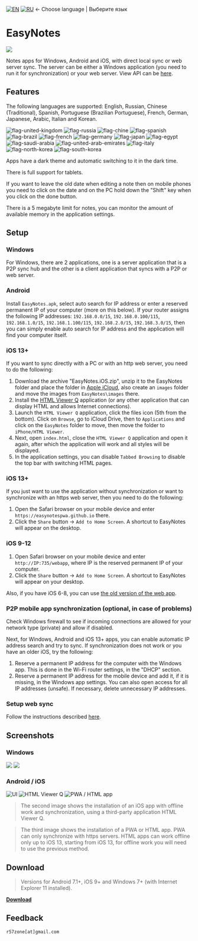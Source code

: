 [![EN](https://user-images.githubusercontent.com/9499881/33184537-7be87e86-d096-11e7-89bb-f3286f752bc6.png)](https://github.com/r57zone/EasyNotes/) 
[![RU](https://user-images.githubusercontent.com/9499881/27683795-5b0fbac6-5cd8-11e7-929c-057833e01fb1.png)](https://github.com/r57zone/EasyNotes/blob/master/README.RU.md) 
← Choose language | Выберите язык

# EasyNotes
![](https://user-images.githubusercontent.com/9499881/100446367-1cd14000-30c8-11eb-8e82-335f134a8c95.png)

Notes apps for Windows, Android and iOS, with direct local sync or web server sync. The server can be either a Windows application (you need to run it for synchronization) or your web server. View API can be [here](https://github.com/r57zone/EasyNotes/blob/master/API.md).

## Features
The following languages ​​are supported: English, Russian, Chinese (Traditional), Spanish, Portuguese (Brazilian Portuguese), French, German, Japanese, Arabic, Italian and Korean.

![flag-united-kingdom](https://github.com/user-attachments/assets/8c03c9b8-d154-466f-b9c4-6ea60278d537)
![flag-russia](https://user-images.githubusercontent.com/9499881/27683795-5b0fbac6-5cd8-11e7-929c-057833e01fb1.png)
![flag-chine](https://github.com/user-attachments/assets/16848591-2baf-4300-893b-b95d5249a34e)
![flag-spanish](https://github.com/user-attachments/assets/a892b7ce-d83f-4914-9c54-9ba16c9c9e38)
![flag-brazil](https://github.com/user-attachments/assets/f2544579-81df-43b4-94c5-59c569828182)
![flag-french](https://github.com/user-attachments/assets/57f54331-32a3-4146-823c-4aa85a4c6669)
![flag-germany](https://github.com/user-attachments/assets/11066aa3-7c0d-4507-9df1-cad00fe53fad)
![flag-japan](https://github.com/user-attachments/assets/37cfc183-4de7-4d5a-a698-0da1286a6ee1)
![flag-egypt](https://github.com/user-attachments/assets/44399d0f-f05f-4d44-a4ab-13b6d7ded087)
![flag-saudi-arabia](https://github.com/user-attachments/assets/07d7d133-5a21-4bde-8c37-c1ef3772ac91)
![flag-united-arab-emirates](https://github.com/user-attachments/assets/81d3b610-a2f4-44c9-b2ad-20e4d7cfb2b2)
![flag-italy](https://github.com/user-attachments/assets/692490d6-bc53-446f-99b8-bf2becb8ec0d)
![flag-north-korea](https://github.com/user-attachments/assets/5b315a3d-6ce0-4cbb-b7a3-133ef2bcb2c5)
![flag-south-korea](https://github.com/user-attachments/assets/ed3d3778-9193-444a-85fd-ac5dd7bc91c6)


Apps have a dark theme and automatic switching to it in the dark time.


There is full support for tablets.


If you want to leave the old date when editing a note then on mobile phones you need to click on the date and on the PC hold down the "Shift" key when you click on the done button.


There is a 5 megabyte limit for notes, you can monitor the amount of available memory in the application settings.

## Setup
### Windows
For Windows, there are 2 applications, one is a server application that is a P2P sync hub and the other is a client application that syncs with a P2P or web server.

### Android
Install `EasyNotes.apk`, select auto search for IP address or enter a reserved permanent IP of your computer (more on this below). If your router assigns the following IP addresses: `192.168.0.0/15`, `192.168.0.100/115`, `192.168.1.0/15`, `192.168.1.100/115`, `192.168.2.0/15`, `192.168.3.0/15`, then you can simply enable auto search for IP address and the application will find your computer itself.

### iOS 13+
If you want to sync directly with a PC or with an http web server, you need to do the following:
1. Download the archive "EasyNotes.iOS.zip", unzip it to the EasyNotes folder and place the folder in [Apple iCloud](https://www.icloud.com/iclouddrive/), also create an `images` folder and move the images from `EasyNotes\images` there.
2. Install the [HTML Viewer Q](https://apps.apple.com/us/app/html-viewer-q/id810042973) application (or any other application that can display HTML and allows Internet connections).
3. Launch the `HTML Viewer Q` application, click the files icon (5th from the bottom). Click on `Browse`, go to iCloud Drive, then to `Applications` and click on the `EasyNotes` folder to move, then move the folder to `iPhone/HTML Viewer`.
4. Next, open `index.html`, close the `HTML Viewer Q` application and open it again, after which the application will work and all styles will be displayed.
5. In the application settings, you can disable `Tabbed Browsing` to disable the top bar with switching HTML pages.

### iOS 13+
If you just want to use the application without synchronization or want to synchronize with an https web server, then you need to do the following:
1. Open the Safari browser on your mobile device and enter `https://easynotespwa.github.io` there.
2. Click the `Share` button → `Add to Home Screen`. A shortcut to EasyNotes will appear on the desktop.

### iOS 9-12
1. Open Safari browser on your mobile device and enter `http://IP:735/webapp`, where IP is the reserved permanent IP of your computer.
2. Click the `Share` button → `Add to Home Screen`. A shortcut to EasyNotes will appear on your desktop.

Also, if you have iOS 6-8, you can use [the old version of the web app](https://github.com/r57zone/EasyNotes/releases/download/0.8.7/EasyNotes.iOS.6-8.support.fix.zip).

### P2P mobile app synchronization (optional, in case of problems)
Check Windows firewall to see if incoming connections are allowed for your network type (private) and allow if disabled.

Next, for Windows, Android and iOS 13+ apps, you can enable automatic IP address search and try to sync. If synchronization does not work or you have an older iOS, try the following:
1. Reserve a permanent IP address for the computer with the Windows app. This is done in the Wi-Fi router settings, in the "DHCP" section.
2. Reserve a permanent IP address for the mobile device and add it, if it is missing, in the Windows app settings. You can also open access for all IP addresses (unsafe). If necessary, delete unnecessary IP addresses.

### Setup web sync
Follow the instructions described [here](https://github.com/r57zone/EasyNotes/tree/master/Source/Web).

## Screenshots
### Windows
[![](https://github.com/user-attachments/assets/9195f448-6e8e-4e64-bf9d-7d346bb27d59)](https://github.com/user-attachments/assets/928a044c-921e-4780-aa4b-81c1ab86d89b)
[![](https://github.com/user-attachments/assets/2fd0aed4-fddf-433b-8fe7-78a6759261bb)](https://github.com/user-attachments/assets/21b2a33c-13cd-44fd-a501-1be23a3d7d57)

### Android / iOS
![UI](https://github.com/user-attachments/assets/bbb6e01a-abe3-4b72-bcba-0817f3d88c06)
![HTML Viewer Q](https://github.com/user-attachments/assets/a6988b94-1d23-4497-b5f6-6b46dc8e8115)
![PWA / HTML app](https://github.com/user-attachments/assets/f56a9649-6220-405e-a0e0-a021280c613b)

>The second image shows the installation of an iOS app with offline work and synchronization, using a third-party application HTML Viewer Q.


>The third image shows the installation of a PWA or HTML app. PWA can only synchronize with https servers. HTML apps can work offline only up to iOS 13, starting from iOS 13, for offline work you will need to use the previous method.

## Download
>Versions for Android 7.1+, iOS 9+ and Windows 7+ (with Internet Explorer 11 installed). 

**[Download](https://github.com/r57zone/EasyNotes/releases)**

## Feedback
`r57zone[at]gmail.com`